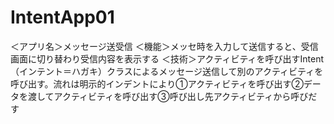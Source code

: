 # IntentApp01
＜アプリ名＞メッセージ送受信
＜機能＞メッセ時を入力して送信すると、受信画面に切り替わり受信内容を表示する
＜技術＞アクティビティを呼び出すIntent（インテント＝ハガキ）クラスによるメッセージ送信して別のアクティビティを呼び出す。流れは明示的インデントにより①アクティビティを呼び出す②データを渡してアクティビティを呼び出す③呼び出し先アクティビティから呼びだす